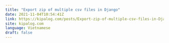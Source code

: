 ```yaml
---
title: "Export zip of multiple csv files in Django"
date: 2021-11-04T10:54:41Z
link: https://kipalog.com/posts/Export-zip-of-multiple-csv-files-in-Django?utm_medium=RSS&utm_source=news.12bit.vn
site: kipalog.com
language: Vietnamese
draft: false
---
```

